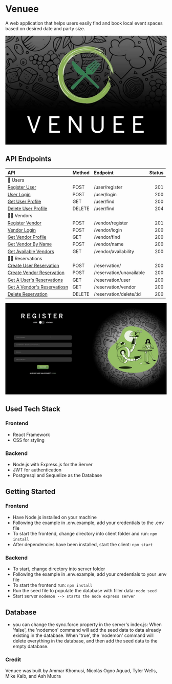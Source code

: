 # Venuee

A web application that helps users easily find and book local event spaces based on desired date and party size.

![venuee main](readmeImgs/main.png)

## API Endpoints

| API                                                  | Method  | Endpoint                           |  Status |
| :--------------------------------------------------- | :------ | :--------------------------------- | ------: |
| 📝 Users                                             |
| [Register User](#registerUser)                       | POST    | /user/register                     |     201 |
| [User Login](#userLogin)                             | POST    | /user/login                        |     200 |
| [Get User Profile](#getUser)                          | GET     | /user/find                          |     200 |
| [Delete User Profile](#deleteUser)                    | DELETE  | /user/find                          |     204 |
| 🧑‍🏫 Vendors                                           |
| [Register Vendor](#registerVendor)                   | POST    | /vendor/register                   |     201 |
| [Vendor Login](#vendorLogin)                         | POST    | /vendor/login                      |     200 |
| [Get Vendor Profile](#getVendorProfile)                | GET     | /vendor/find                        |     200 |
| [Get Vendor By Name](#getVendorByName)               | POST    | /vendor/name                       |     200 |
| [Get Available Vendors](#getAvailableVendors)        | GET     | /vendor/availability               |     200 |
| 🙋‍♀️ Reservations                                      |
| [Create User Reservation](#createUserReservation)    | POST    | /reservation/                      |     200 |
| [Create Vendor Reservation](#createVendorReservation)| POST    | /reservation/unavailable           |     200 |
| [Get A User's Reservations](#getUserReservations)    | GET     | /reservation/user                  |     200 |
| [Get A Vendor's Reservatiosn](#getVendorReservations)| GET     | /reservation/vendor                |     200 |
| [Delete Reservation](#deleteReservationById)         | DELETE  | /reservation/delete/:id            |     200 |

![register](readmeImgs/register.png)
  
## Used Tech Stack
  
### Frontend
- React Framework
- CSS for styling

### Backend
- Node.js with Express.js for the Server
- JWT for authentication
- Postgresql and Sequelize as the Database

## Getting Started

### Frontend
- Have Node.js installed on your machine
- Following the example in .env.example, add your credentials to the .env file
- To start the frontend, change directory into client folder and run:
```npm install```
- After dependencies have been installed, start the client:
```npm start```
### Backend
- To start, change directory into server folder
- Following the example in .env.example, add your credentials to your .env file
- To start the frontend run:
```npm install```
- Run the seed file to populate the database with filler data:
```node seed```
- Start server
```nodemon --> starts the node express server```
## Database
- you can change the sync.force property in the server's index.js:
When 'false', the 'nodemon' command will add the seed data to data already existing in the database.
When 'true', the 'nodemon' command will delete everything in the database, and then add the seed data to the empty database.



### Credit
Venuee was built by Ammar Khomusi, Nicolás Ogno Aguad, Tyler Wells, Mike Kaib, and Ash Mudra
